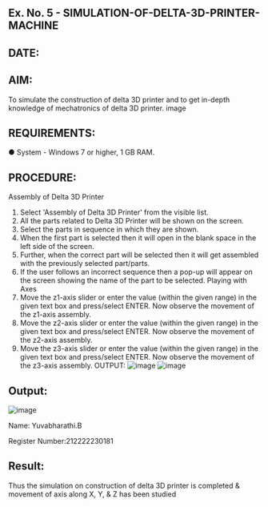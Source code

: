 ## Ex. No. 5 - SIMULATION-OF-DELTA-3D-PRINTER-MACHINE
## DATE:
## AIM:
To simulate the construction of delta 3D printer and to get in-depth knowledge of mechatronics of delta 3D printer.
image

## REQUIREMENTS:
● System - Windows 7 or higher, 1 GB RAM.
## PROCEDURE:
Assembly of Delta 3D Printer
1. Select 'Assembly of Delta 3D Printer' from the visible list.
2. All the parts related to Delta 3D Printer will be shown on the screen.
3. Select the parts in sequence in which they are shown.
4. When the first part is selected then it will open in the blank space in the left side of the screen.
5. Further, when the correct part will be selected then it will get assembled with the previously selected part/parts.
6. If the user follows an incorrect sequence then a pop-up will appear on the screen showing the name of the part to be selected.
Playing with Axes
1. Move the z1-axis slider or enter the value (within the given range) in the given text box and press/select ENTER. Now observe the movement of the z1-axis assembly.
2. Move the z2-axis slider or enter the value (within the given range) in the given text box and press/select ENTER. Now observe the movement of the z2-axis assembly.
3. Move the z3-axis slider or enter the value (within the given range) in the given text box and press/select ENTER. Now observe the movement of the z3-axis assembly.
OUTPUT:
![image](https://github.com/yuvabharathib/Ex.-No.-5---SIMULATION-OF-DELTA-3D-PRINTER-MACHINE/assets/113497404/dc851a5c-7e02-4e9b-9eb6-1d81f83b55ec)
![image](https://github.com/yuvabharathib/Ex.-No.-5---SIMULATION-OF-DELTA-3D-PRINTER-MACHINE/assets/113497404/d6b4fe26-19e0-47a1-a5ff-bfd6e405f0f3)
## Output:
![image](https://github.com/yuvabharathib/Ex.-No.-5---SIMULATION-OF-DELTA-3D-PRINTER-MACHINE/assets/113497404/55a617c1-bbd7-4405-ae59-c7eb65b630e8)

Name: Yuvabharathi.B

Register Number:212222230181
## Result:
Thus the simulation on construction of delta 3D printer is completed & movement of axis along X, Y, & Z has been studied

